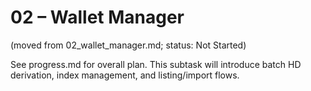 # 02 – Wallet Manager

(moved from 02_wallet_manager.md; status: Not Started)

See progress.md for overall plan. This subtask will introduce batch HD derivation, index management, and listing/import flows.

